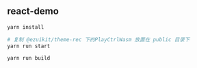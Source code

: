 ## react-demo


```bash
yarn install

# 复制 @ezuikit/theme-rec 下的PlayCtrlWasm 放置在 public 目录下
yarn run start

yarn run build
```
